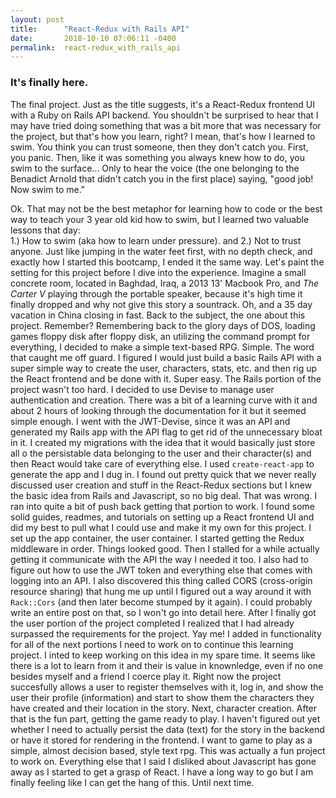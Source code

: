 ```yaml
---
layout: post
title:      "React-Redux with Rails API"
date:       2018-10-10 07:06:11 -0400
permalink:  react-redux_with_rails_api
---
```



### It's finally here.
The final project. Just as the title suggests, it's a React-Redux frontend UI with a Ruby on Rails API backend. You shouldn't be surprised to hear that I may have tried doing something that was a bit more that was necessary for the project, but that's how you learn, right? I mean, that's how I learned to swim. You think you can trust someone, then they don't catch you. First, you panic. Then, like it was something you always knew how to do, you swim to the surface... Only to hear the voice (the one belonging to the Benadict Arnold that didn't catch you in the first place) saying, "good job! Now swim to me."  

Ok. That may not be the best metaphor for learning how to code or the best way to teach your 3 year old kid how to swim, but I learned two valuable lessons that day:   
1.) How to swim (aka how to learn under pressure).
and
2.) Not to trust anyone.
Just like jumping in the water feet first, with no depth check, and exactly how I started this bootcamp, I ended it the same way. Let's paint the setting for this project before I dive into the experience. Imagine a small concrete room, located in Baghdad, Iraq, a 2013 13' Macbook Pro, and *The Carter V* playing through the portable speaker, because it's high time it finally dropped and why not give this story a sountrack. Oh, and a 35 day vacation in China closing in fast.
Back to the subject, the one about this project. Remember?
Remembering back to the glory days of DOS, loading games floppy disk after floppy disk, an utilizing the command prompt for everything, I decided to make a simple text-based RPG. Simple. The word that caught me off guard. I figured I would just build a basic Rails API with a super simple way to create the user, characters, stats, etc. and then rig up the React frontend and be done with it. Super easy. 
The Rails portion of the project wasn't too hard. I decided to use Devise to manage user authentication and creation. There was a bit of a learning curve with it and about 2 hours of looking through the documentation for it but it seemed simple enough. I went with the JWT-Devise, since it was an API and generated my Rails app with the API flag to get rid of the unnecessary bloat in it. I created my migrations with the idea that it would basically just store all o the persistable data belonging to the user and their character(s) and then React would take care of everything else.
I used `create-react-app` to generate the app and I dug in. I found out pretty quick that we never really discussed user creation and stuff in the React-Redux sections but I knew the basic idea from Rails and Javascript, so no big deal. That was wrong. I ran into quite a bit of push back getting that portion to work. I found some solid guides, readmes, and tutorials on setting up a React frontend UI and did my best to pull what I could use and make it my own for this project. I set up the app container, the user container. I started getting the Redux middleware in order. Things looked good. Then I stalled for a while actually getting it communicate with the API the way I needed it too. I also had to figure out how to use the JWT token and everything else that comes with logging into an API. I also discovered this thing called CORS (cross-origin resource sharing) that hung me up until I figured out a way around it with `Rack::Cors` (and then later become stumped by it again). I could probably write an entire post on that, so I won't go into detail here.
After I finally got the user portion of the project completed I realized that I had already surpassed the requirements for the project. Yay me!
I added in functionality for all of the next portions I need to work on to continue this learning project. I inted to keep working on this idea in my spare time. It seems like there is a lot to learn from it and their is value in knownledge, even if no one besides myself and a friend I coerce play it. Right now the project succesfully allows a user to register themselves with it, log in, and show the user their profile (information) and start to show them the characters they have created and their location in the story. Next, character creation. After that is the fun part, getting the game ready to play. I haven't figured out yet whether I need to actually persist the data (text) for the story in the backend or have it stored for rendering in the frontend. I want to game to play as a simple, almost decision based, style text rpg. 
This was actually a fun project to work on. Everything else that I said I disliked about Javascript has gone away as I started to get a grasp of React. I have a long way to go but I am finally feeling like I can get the hang of this.
Until next time.

